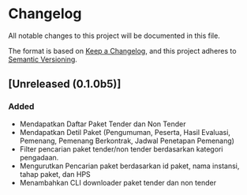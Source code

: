 # Changelog
All notable changes to this project will be documented in this file.

The format is based on [Keep a Changelog](https://keepachangelog.com/en/1.0.0/),
and this project adheres to [Semantic Versioning](https://semver.org/spec/v2.0.0.html).

## [Unreleased (0.1.0b5)]
### Added
- Mendapatkan Daftar Paket Tender dan Non Tender
- Mendapatkan Detil Paket (Pengumuman, Peserta, Hasil Evaluasi, Pemenang, Pemenang Berkontrak, Jadwal Penetapan Pemenang)
- Filter pencarian paket tender/non tender berdasarkan kategori pengadaan.
- Mengurutkan Pencarian paket berdasarkan id paket, nama instansi, tahap paket, dan HPS
- Menambahkan CLI downloader paket tender dan non tender

[Unreleased]: https://gitlab.com/wakataw/pyproc/tags/v0.1b5
